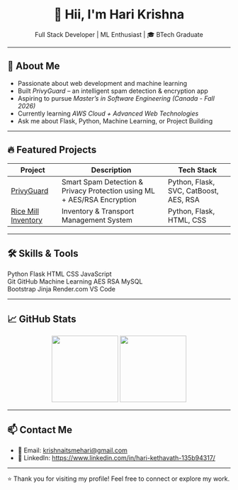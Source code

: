 <h1 align="center">👋 Hii, I'm Hari Krishna</h1>
<p align="center">
  Full Stack Developer | ML Enthusiast | 🎓 BTech Graduate
</p>

---

## 🌟 About Me

-  Passionate about web development and machine learning
-  Built *PrivyGuard* – an intelligent spam detection & encryption app
-  Aspiring to pursue *Master’s in Software Engineering (Canada - Fall 2026)*
-  Currently learning *AWS Cloud + Advanced Web Technologies*
-  Ask me about Flask, Python, Machine Learning, or Project Building

---

## 🔥 Featured Projects

| Project | Description | Tech Stack |
|--------|-------------|------------|
| [PrivyGuard](https://privyguard-hari.onrender.com) | Smart Spam Detection & Privacy Protection using ML + AES/RSA Encryption | Python, Flask, SVC, CatBoost, AES, RSA |
| [Rice Mill Inventory](https://rice-mill-inventoryhk.onrender.com) | Inventory & Transport Management System | Python, Flask, HTML, CSS |

---

## 🛠 Skills & Tools

Python Flask HTML CSS JavaScript  
Git GitHub Machine Learning AES RSA MySQL  
Bootstrap Jinja Render.com VS Code

---

## 📈 GitHub Stats

<p align="center">
  <img src="https://github-readme-stats.vercel.app/api?username=Hari-Krishna-147&show_icons=true&theme=github_dark&hide_title=true" height="150"/>
  <img src="https://github-readme-streak-stats.herokuapp.com?user=Hari-Krishna-147&theme=github-dark&hide_border=true" height="150"/>
</p>

---

## 📫 Contact Me

- 📧 Email: krishnaitsmehari@gmail.com  
- 🔗 LinkedIn: https://www.linkedin.com/in/hari-kethavath-135b94317/

---

⭐ Thank you for visiting my profile! Feel free to connect or explore my work.
